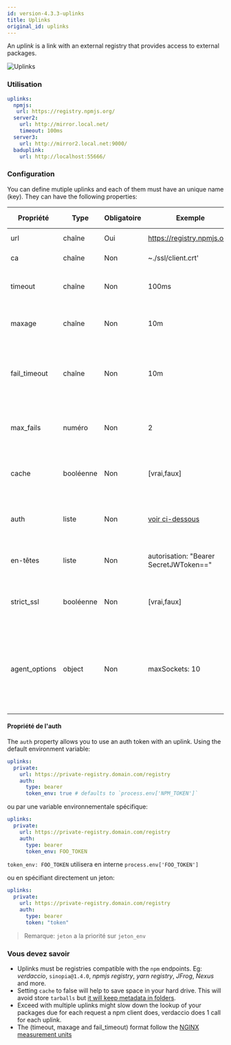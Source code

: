 ```yaml
---
id: version-4.3.3-uplinks
title: Uplinks
original_id: uplinks
---
```


An *uplink* is a link with an external registry that provides access to external packages.

![Uplinks](https://user-images.githubusercontent.com/558752/52976233-fb0e3980-33c8-11e9-8eea-5415e6018144.png)

### Utilisation

```yaml
uplinks:
  npmjs:
   url: https://registry.npmjs.org/
  server2:
    url: http://mirror.local.net/
    timeout: 100ms
  server3:
    url: http://mirror2.local.net:9000/
  baduplink:
    url: http://localhost:55666/
```
### Configuration

You can define mutiple uplinks and each of them must have an unique name (key). They can have the following properties:

| Propriété     | Type      | Obligatoire | Exemple                                     | Soutien  | Description                                                                                                                                                              | Par défaut     |
| ------------- | --------- | ----------- | ------------------------------------------- | -------- | ------------------------------------------------------------------------------------------------------------------------------------------------------------------------ | -------------- |
| url           | chaîne    | Oui         | https://registry.npmjs.org/                 | tous     | L’url du registre                                                                                                                                                        | npmjs          |
| ca            | chaîne    | Non         | ~./ssl/client.crt'                          | tous     | Certificat de chemin SSL                                                                                                                                                 | Pas par défaut |
| timeout       | chaîne    | Non         | 100ms                                       | tous     | définir le nouveau délai d’attente pour la demande                                                                                                                       | 30s            |
| maxage        | chaîne    | Non         | 10m                                         | tous     | the time threshold to the cache is valid                                                                                                                                 | 2m             |
| fail_timeout  | chaîne    | Non         | 10m                                         | tous     | définit le temps maximal pour qu'une demande devienne un échec                                                                                                           | 5m             |
| max_fails     | numéro    | Non         | 2                                           | tous     | limite maximale d'échecs à chaque demande                                                                                                                                | 2              |
| cache         | booléenne | Non         | [vrai,faux]                                 | >= 2.1   | mettre en cache tous les tarballs éloignés dans l'archive                                                                                                                | vrai           |
| auth          | liste     | Non         | [voir ci-dessous](uplinks.md#auth-property) | >= 2.5   | attribuer l'en-tête "Autorisation" [plus d'informations](http://blog.npmjs.org/post/118393368555/deploying-with-npm-private-modules)                                     | désactivé      |
| en-têtes      | liste     | Non         | autorisation: "Bearer SecretJWToken=="      | tous     | liste des en-têtes personnalisés pour l'uplink                                                                                                                           | désactivé      |
| strict_ssl    | booléenne | Non         | [vrai,faux]                                 | >= 3.0   | Si vrai, nécessite que les certificats SSL soient valides.                                                                                                               | vrai           |
| agent_options | object    | Non         | maxSockets: 10                              | >= 4.0.2 | options for the HTTP or HTTPS Agent responsible for managing uplink connection persistence and reuse [more info](https://nodejs.org/api/http.html#http_class_http_agent) | Pas par défaut |

#### Propriété de l'auth

The `auth` property allows you to use an auth token with an uplink. Using the default environment variable:

```yaml
uplinks:
  private:
    url: https://private-registry.domain.com/registry
    auth:
      type: bearer
      token_env: true # defaults to `process.env['NPM_TOKEN']`
```

ou par une variable environnementale spécifique:

```yaml
uplinks:
  private:
    url: https://private-registry.domain.com/registry
    auth:
      type: bearer
      token_env: FOO_TOKEN
```

`token_env: FOO_TOKEN` utilisera en interne `process.env['FOO_TOKEN']`

ou en spécifiant directement un jeton:

```yaml
uplinks:
  private:
    url: https://private-registry.domain.com/registry
    auth:
      type: bearer
      token: "token"
```

> Remarque: `jeton` a la priorité sur `jeton_env`

### Vous devez savoir

* Uplinks must be registries compatible with the `npm` endpoints. Eg: *verdaccio*, `sinopia@1.4.0`, *npmjs registry*, *yarn registry*, *JFrog*, *Nexus* and more.
* Setting `cache` to false will help to save space in your hard drive. This will avoid store `tarballs` but [it will keep metadata in folders](https://github.com/verdaccio/verdaccio/issues/391).
* Exceed with multiple uplinks might slow down the lookup of your packages due for each request a npm client does, verdaccio does 1 call for each uplink.
* The (timeout, maxage and fail_timeout) format follow the [NGINX measurement units](http://nginx.org/en/docs/syntax.html)
